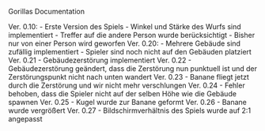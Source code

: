 Gorillas Documentation

Ver. 0.10:  - Erste Version des Spiels
            - Winkel und Stärke des Wurfs sind implementiert
            - Treffer auf die andere Person wurde berücksichtigt
            - Bisher nur von einer Person wird geworfen
Ver. 0.20:  - Mehrere Gebäude sind zufällig implementiert
            - Spieler sind noch nicht auf den Gebäuden platziert
Ver. 0.21   - Gebäudezerstörung implementiert
Ver. 0.22   - Gebäudezerstörung geändert, dass die Zerstörung nun punktuell ist und der Zerstörungspunkt nicht nach unten wandert
Ver. 0.23   - Banane fliegt jetzt durch die Zerstörung und wir nicht mehr verschlungen
Ver. 0.24   - Fehler behoben, dass die Spieler nicht auf der selben Höhe wie die Gebäude spawnen
Ver. 0.25   - Kugel wurde zur Banane geformt
Ver. 0.26   - Banane wurde vergrößert
Ver. 0.27   - Bildschirmverhältnis des Spiels wurde auf 2:1 angepasst
